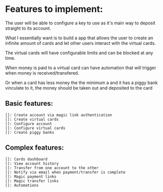 # Features to implement:

The user will be able to configure a key to use as it's main way to deposit straight to its account.

What I essentially want is to build a app that allows the user to create an infinite amount of cards and let other users interact with the virtual cards.

The virtual cards will have configurable limits and can be blocked at any time.

When money is paid to a virtual card can have automation that will trigger when money is received/transfered.

Or when a card has less money the the minimum a and it has a piggy bank vinculate to it, the money should be taken out and deposited to the card

## Basic features:
    []: Create account via magic link authentication
    []: Create virtual cards
    []: Configure account
    []: Configure virtual cards
    []: Create piggy banks

## Complex features:
    []: Cards dashboard
    []: View account history
    []: Transfer from one account to the other
    []: Notify via email when payment/transfer is complete
    []: Magic payment links
    []: Magic transfer links
    []: Automations
